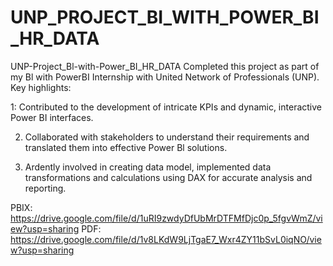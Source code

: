 # UNP_PROJECT_BI_WITH_POWER_BI_HR_DATA


UNP-Project_Bl-with-Power_BI_HR_DATA
Completed this project as part of my Bl with PowerBI Internship with United Network of Professionals (UNP).
Key highlights:

1: Contributed to the development of intricate KPIs and dynamic, interactive Power BI interfaces.

2. Collaborated with stakeholders to understand their requirements and translated them into effective Power Bl solutions.

3. Ardently involved in creating data model, implemented data transformations and calculations using DAX for accurate analysis and reporting.

PBIX: https://drive.google.com/file/d/1uRI9zwdyDfUbMrDTFMfDjc0p_5fgvWmZ/view?usp=sharing
PDF: https://drive.google.com/file/d/1v8LKdW9LjTgaE7_Wxr4ZY11bSvL0iqNO/view?usp=sharing

